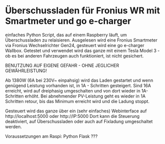 ﻿# Überschussladen für Fronius WR mit Smartmeter und go e-charger

einfaches Python Script, das auf einem Raspberry läuft, um Überschussladen zu relaisieren.
Ausgelesen wird eine Fronius Smartmeter via Fronius Wechselrichter Gen24, gesteuert wird eine go e-charger Wallbox.
Getestet und verwendet wird das ganze mit einem Tesla Model 3 - ob es bei anderen Fahrzeugen auch funktioniert, ist nicht gesichert.

BENUTZUNG AUF EIGENE GEFAHR - OHNE JEGLICHER GEWÄHRLEISTUNG!

Ab 1380W (6A bei 230V~ einpahsig) wird das Laden gestartet und wenn genügend Leistung vorhanden ist,
in 1A - Schritten gesteigert. Sind 16A erreicht, wird auf dreiphasig umgeschalten und von dort wieder in 1A-Schritten erhöht.
Bei abnehmender PV-Leistung geht es wieder in 1A Schritten retour, bis das Minimum erreicht wird und die Ladung stoppt.

Gesteuert wird das ganze über ein (sehr einfaches) Webinterface auf http://localhost:5000 oder http://IP:5000
Dort kann die Steuerung deaktiviert, auf Überschussladen oder auch auf Fixladung umgeschaltet werden.

Voraussetzungen am Raspi:
Python
Flask
???
